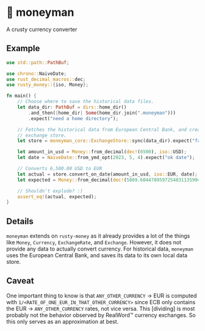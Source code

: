 # 💱 moneyman

A crusty currency converter

## Example

```rust
use std::path::PathBuf;

use chrono::NaiveDate;
use rust_decimal_macros::dec;
use rusty_money::{iso, Money};

fn main() {
    // Choose where to save the historical data files.
    let data_dir: PathBuf = dirs::home_dir()
        .and_then(|home_dir| Some(home_dir.join(".moneyman")))
        .expect("need a home directory");

    // Fetches the historical data from European Central Bank, and creates an
    // exchange store.
    let store = moneyman_core::ExchangeStore::sync(data_dir).expect("failed ze sync");

    let amount_in_usd = Money::from_decimal(dec!(6500), iso::USD);
    let date = NaiveDate::from_ymd_opt(2023, 5, 4).expect("ok date");

    // Converts 6,500.00 USD to EUR
    let actual = store.convert_on_date(amount_in_usd, iso::EUR, date);
    let expected = Money::from_decimal(dec!(5869.6044789597254831135994221), iso::EUR);

    // Shouldn't explode? :)
    assert_eq!(actual, expected);
}
```

## Details

`moneyman` extends on `rusty-money` as it already provides a lot of the things like
`Money`, `Currency`, `ExchangeRate`, and `Exchange`. However, it does not
provide any data to actually convert currency. For historical data, `moneyman`
uses the European Central Bank, and saves its data to its own local data store.

## Caveat

One important thing to know is that `ANY_OTHER_CURRENCY` -> EUR is computed with
`1/<RATE_OF_ONE_EUR_IN_THAT_OTHER_CURRENCY>` since ECB only contains the
EUR -> `ANY_OTHER_CURRENCY` rates, not vice versa. This [dividing] is most
probably not the behavior observed by RealWord™ currency exchanges. So this
only serves as an approximation at best.
